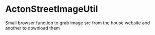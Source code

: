 # ActonStreetImageUtil
Small browser function to grab image src from the house website and another to download them
